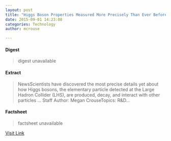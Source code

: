 ```yaml
---
layout: post
title: "Higgs Boson Properties Measured More Precisely Than Ever Before"
date: 2015-09-01 14:23:08
categories: Technology
author: mcrouse

---
```



#### Digest
>digest unavailable

#### Extract
>NewsScientists have discovered the most precise details yet about how Higgs bosons, the elementary particle detected at the Large Hadron Collider (LHS), are produced, decay, and interact with other particles ... Staff Author:&nbsp;Megan CrouseTopics:&nbsp;R&amp;D...

#### Factsheet
>factsheet unavailable

[Visit Link](http://www.pddnet.com/2015/09/higgs-boson-properties-measured-more-precisely-ever)


